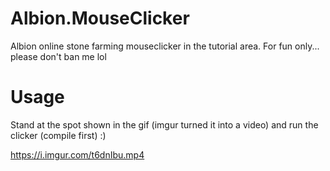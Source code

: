 # Albion.MouseClicker
Albion online stone farming mouseclicker in the tutorial area. For fun only... please don't ban me lol

# Usage
Stand at the spot shown in the gif (imgur turned it into a video) and run the clicker (compile first) :)

https://i.imgur.com/t6dnIbu.mp4
